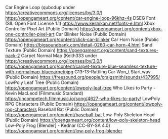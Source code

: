 Car Engine Loop (qubodup under https://creativecommons.org/licenses/by/3.0/)
https://opengameart.org/content/car-engine-loop-96khz-4s
DSEG Font (SIL Open Font License 1.1)
https://www.keshikan.net/fonts-e.html
Xbox Controller Pixel Art (Public Domain)
https://opengameart.org/content/xbox-one-controller-pixel-art
Car Blinker Noise (Public Domain)
https://opengameart.org/content/click-car-blinker
Car Horn Noise (Public Domain)
https://bigsoundbank.com/detail-0260-car-horn-4.html
Sand Texture (Public Domain)
https://opengameart.org/content/sand-textures-pack-2
Carpet Normal Map (Keith333 under https://creativecommons.org/licenses/by/3.0/)
https://opengameart.org/content/carpet-texture-blue-seamless-texture-with-normalmap-bluecarpetnjpg
G13-13-Rattling Car Won_t Start.wav (Public Domain)
https://freesound.org/people/craigsmith/sounds/437995/
LowPoly Leaf Tree (Public Domain)
https://opengameart.org/content/lowpoly-leaf-tree
Who Likes to Party - Kevin MacLeod (Filmmusic Standard)
https://incompetech.filmmusic.io/song/4627-who-likes-to-party/
LowPoly RPG Characters (Public Domain)
https://opengameart.org/content/lowpoly-rpg-characters
Baseball Bat (Public Domain)
https://opengameart.org/content/baseball-bat
Low-Poly Skeleton Head (Public Domain)
https://opengameart.org/content/low-poly-skeleton-head
Low-Poly Frog [Blender] - Kednar (CC-BY-SA 4.0)
https://opengameart.org/content/low-poly-frog-blender